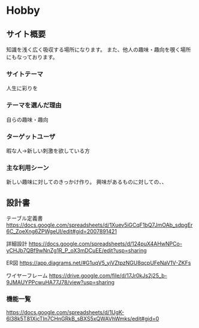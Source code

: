 #  Hobby

## サイト概要
  知識を浅く広く吸収する場所になります。
  また、他人の趣味・趣向を覗く場所にもなっております。

### サイトテーマ
  人生に彩りを

### テーマを選んだ理由
  自らの趣味・趣向

### ターゲットユーザ
  暇な人→新しい刺激を欲している方
  
### 主な利用シーン
  新しい趣味に対してのきっかけ作り。
  興味があるものに対しての、、

## 設計書
  テーブル定義書
  https://docs.google.com/spreadsheets/d/1Xuev5iGCqF1bQ7JmOAb_sdpgEr6C_ZoeXng6ZPWgeUI/edit#gid=2007891421

  詳細設計
  https://docs.google.com/spreadsheets/d/124puX4AHwNPCo-yCHJb7QBf9wNnZg1R_P_oX3mDCuEE/edit?usp=sharing

  ER図
  https://app.diagrams.net/#G1uqV5_yiVZtpzNGU8qcpUFeNaV1V-ZKFs

  ワイヤーフレーム
  https://drive.google.com/file/d/17Jr0kJs2j25_b-9JMAUYPPcwuHA77J78/view?usp=sharing
### 機能一覧
<https://docs.google.com/spreadsheets/d/1UgK-6l38k5T81XjcTIn7CHnGRkB_sBXS5xQWAVhWmks/edit#gid=0>



